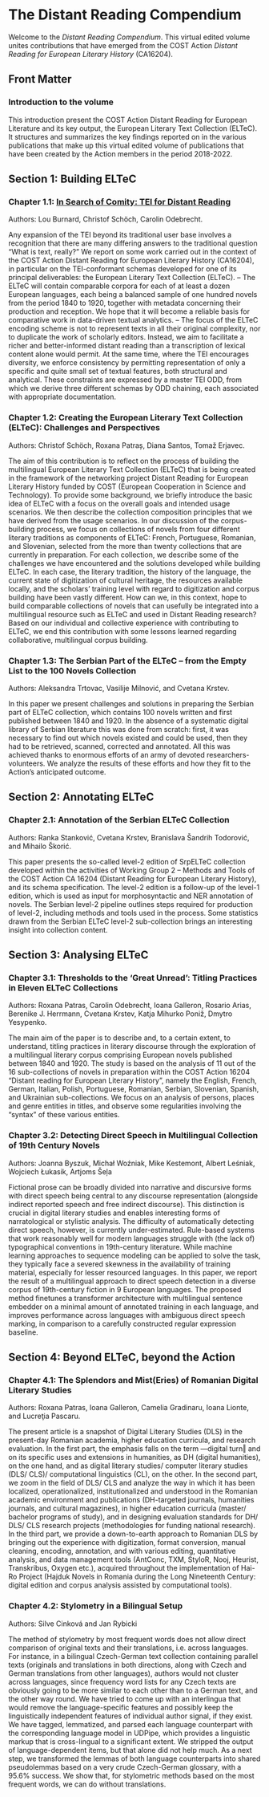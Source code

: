 # The Distant Reading Compendium 

Welcome to the _Distant Reading Compendium_. This virtual edited volume unites contributions that have emerged from the COST Action _Distant Reading for European Literary History_ (CA16204). 

## Front Matter

### Introduction to the volume

This introduction present the COST Action Distant Reading for European Literature and its key output, the European Literary Text Collection (ELTeC). It structures and summarizes the key findings reported on in the various publications that make up this virtual edited volume of publications that have been created by the Action members in the period 2018-2022.

## Section 1: Building ELTeC

### Chapter 1.1: [In Search of Comity: TEI for Distant Reading](comity.md)

Authors: Lou Burnard, Christof Schöch, Carolin Odebrecht.

Any expansion of the TEI beyond its traditional user base involves a recognition that there are many differing answers to the traditional question “What is text, really?” We report on some work carried out in the context of the COST Action Distant Reading for European Literary History (CA16204), in particular on the TEI-conformant schemas developed for one of its principal deliverables: the European Literary Text Collection (ELTeC). – The ELTeC will contain comparable corpora for each of at least a dozen European languages, each being a balanced sample of one hundred novels from the period 1840 to 1920, together with metadata concerning their production and reception. We hope that it will become a reliable basis for comparative work in data-driven textual analytics. – The focus of the ELTeC encoding scheme is not to represent texts in all their original complexity, nor to duplicate the work of scholarly editors. Instead, we aim to facilitate a richer and better-informed distant reading than a transcription of lexical content alone would permit. At the same time, where the TEI encourages diversity, we enforce consistency by permitting representation of only a specific and quite small set of textual features, both structural and analytical. These constraints are expressed by a master TEI ODD, from which we derive three different schemas by ODD chaining, each associated with appropriate documentation.

### Chapter 1.2: Creating the European Literary Text Collection (ELTeC): Challenges and Perspectives

Authors: Christof Schöch, Roxana Patraș, Diana Santos, Tomaž Erjavec.

The aim of this contribution is to reflect on the process of building the multilingual European Literary Text Collection (ELTeC) that is being created in the framework of the networking project Distant Reading for European Literary History funded by COST (European Cooperation in Science and Technology). To provide some background, we briefly introduce the basic idea of ELTeC with a focus on the overall goals and intended usage scenarios. We then describe the collection composition principles that we have derived from the usage scenarios. In our discussion of the corpus-building process, we focus on collections of novels from four different literary traditions as components of ELTeC: French, Portuguese, Romanian, and Slovenian, selected from the more than twenty collections that are currently in preparation. For each collection, we describe some of the challenges we have encountered and the solutions developed while building ELTeC. In each case, the literary tradition, the history of the language, the current state of digitization of cultural heritage, the resources available locally, and the scholars’ training level with regard to digitization and corpus building have been vastly different. How can we, in this context, hope to build comparable collections of novels that can usefully be integrated into a multilingual resource such as ELTeC and used in Distant Reading research? Based on our individual and collective experience with contributing to ELTeC, we end this contribution with some lessons learned regarding collaborative, multilingual corpus building.

### Chapter 1.3: The Serbian Part of the ELTeC – from the Empty List to the 100 Novels Collection

Authors: Aleksandra Trtovac, Vasilije Milnović, and Cvetana Krstev.

In this paper we present challenges and solutions in preparing the Serbian part of ELTeC collection, which contains 100 novels written and first published between 1840 and 1920. In the absence of a systematic digital library of Serbian literature this was done from scratch: first, it was necessary to find out which novels existed and could be used, then they had to be retrieved, scanned, corrected and annotated. All this was achieved thanks to enormous efforts of an army of devoted researchers-volunteers. We analyze the results of these efforts and how they fit to the Action’s anticipated outcome.

## Section 2: Annotating ELTeC

### Chapter 2.1: Annotation of the Serbian ELTeC Collection

Authors: Ranka Stanković, Cvetana Krstev, Branislava Šandrih Todorović, and Mihailo Škorić.

This paper presents the so-called level-2 edition of SrpELTeC collection developed within the activities of Working Group 2 – Methods and Tools of the COST Action CA 16204 (Distant Reading for European Literary History), and its schema specification. The level-2 edition is a follow-up of the level-1 edition, which is used as input for morphosyntactic and NER annotation of novels. The Serbian level-2 pipeline outlines steps required for production of level-2, including methods and tools used in the process. Some statistics drawn from the Serbian ELTeC level-2 sub-collection brings an interesting insight into collection content.

## Section 3: Analysing ELTeC

### Chapter 3.1: Thresholds to the ‘Great Unread’: Titling Practices in Eleven ELTeC Collections

Authors: Roxana Patras, Carolin Odebrecht, Ioana Galleron, Rosario Arias, Berenike J. Herrmann, Cvetana Krstev, Katja Mihurko Poniž, Dmytro Yesypenko.

The main aim of the paper is to describe and, to a certain extent, to understand, titling practices in literary discourse through the exploration of a multilingual literary corpus comprising European novels published between 1840 and 1920. The study is based on the analysis of 11 out of the 16 sub-collections of novels in preparation within the COST Action 16204 “Distant reading for European Literary History”, namely the English, French, German, Italian, Polish, Portuguese, Romanian, Serbian, Slovenian, Spanish, and Ukrainian sub-collections. We focus on an analysis of persons, places and genre entities in titles, and observe some regularities involving the “syntax” of these various entities.

### Chapter 3.2: Detecting Direct Speech in Multilingual Collection of 19th Century Novels

Authors: Joanna Byszuk, Michał Woźniak, Mike Kestemont, Albert Leśniak, Wojciech Łukasik, Artjoms Šeļa

Fictional prose can be broadly divided into narrative and discursive forms with direct speech being central to any discourse representation (alongside indirect reported speech and free indirect discourse). This distinction is crucial in digital literary studies and enables interesting forms of narratological or stylistic analysis. The difficulty of automatically detecting direct speech, however, is currently under-estimated. Rule-based systems that work reasonably well for modern languages struggle with (the lack of) typographical conventions in 19th-century literature. While machine learning approaches to sequence modeling can be applied to solve the task, they typically face a severed skewness in the availability of training material, especially for lesser resourced languages. In this paper, we report the result of a multilingual approach to direct speech detection in a diverse corpus of 19th-century fiction in 9 European languages. The proposed method finetunes a transformer architecture with multilingual sentence embedder on a minimal amount of annotated training in each language, and improves performance across languages with ambiguous direct speech marking, in comparison to a carefully constructed regular expression baseline.

## Section 4: Beyond ELTeC, beyond the Action

### Chapter 4.1: The Splendors and Mist(Eries) of Romanian Digital Literary Studies

Authors: Roxana Patras, Ioana Galleron, Camelia Gradinaru, Ioana Lionte, and Lucreţia Pascaru.

The present article is a snapshot of Digital Literary Studies (DLS) in the present-day Romanian academia, higher education curricula, and research evaluation. In the first part, the emphasis falls on the term ―digital turn‖ and on its specific uses and extensions in humanities, as DH (digital humanities), on the one hand, and as digital literary studies/ computer literary studies (DLS/ CLS)/ computational linguistics (CL), on the other. In the second part, we zoom in the field of DLS/ CLS and analyze the way in which it has been localized, operationalized, institutionalized and understood in the Romanian academic environment and publications (DH-targeted journals, humanities journals, and cultural magazines), in higher education curricula (master/ bachelor programs of study), and in designing evaluation standards for DH/ DLS/ CLS research projects (methodologies for funding national research). In the third part, we provide a down-to-earth approach to Romanian DLS by bringing out the experience with digitization, format conversion, manual cleaning, encoding, annotation, and with various editing, quantitative analysis, and data management tools (AntConc, TXM, StyloR, Nooj, Heurist, Transkribus, Oxygen etc.), acquired throughout the implementation of Hai-Ro Project (Hajduk Novels in Romania during the Long Nineteenth Century: digital edition and corpus analysis assisted by computational tools).

### Chapter 4.2: Stylometry in a Bilingual Setup

Authors: Silve Cinková and Jan Rybicki

The method of stylometry by most frequent words does not allow direct comparison of original texts and their translations, i.e. across languages. For instance, in a bilingual Czech-German text collection containing parallel texts (originals and translations in both directions, along with Czech and German translations from other languages), authors would not cluster across languages, since frequency word lists for any Czech texts are obviously going to be more similar to each other than to a German text, and the other way round. We have tried to come up with an interlingua that would remove the language-specific features and possibly keep the linguistically independent features of individual author signal, if they exist. We have tagged, lemmatized, and parsed each language counterpart with the corresponding language model in UDPipe, which provides a linguistic markup that is cross-lingual to a significant extent. We stripped the output of language-dependent items, but that alone did not help much. As a next step, we transformed the lemmas of both language counterparts into shared pseudolemmas based on a very crude Czech-German glossary, with a 95.6% success. We show that, for stylometric methods based on the most frequent words, we can do without translations.
